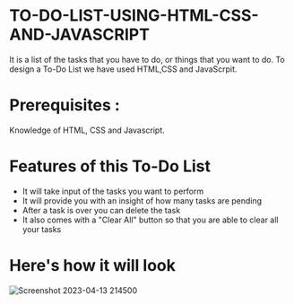 # TO-DO-LIST-USING-HTML-CSS-AND-JAVASCRIPT

It is a list of the tasks that you have to do, or things that you want to do.
To design a To-Do List we have used HTML,CSS and JavaScrpit.

# Prerequisites :
Knowledge of HTML, CSS and Javascript.

# Features of this To-Do List
* It will take input of the tasks you want to perform
* It will provide you with an insight of how many tasks are pending
* After a task is over you can delete the task
* It also comes with a "Clear All" button so that you are able to clear all your tasks

# Here's how it will look
![Screenshot 2023-04-13 214500](https://user-images.githubusercontent.com/122288168/231821532-8959501c-ee56-45c7-9bff-70130b92e777.jpg)

